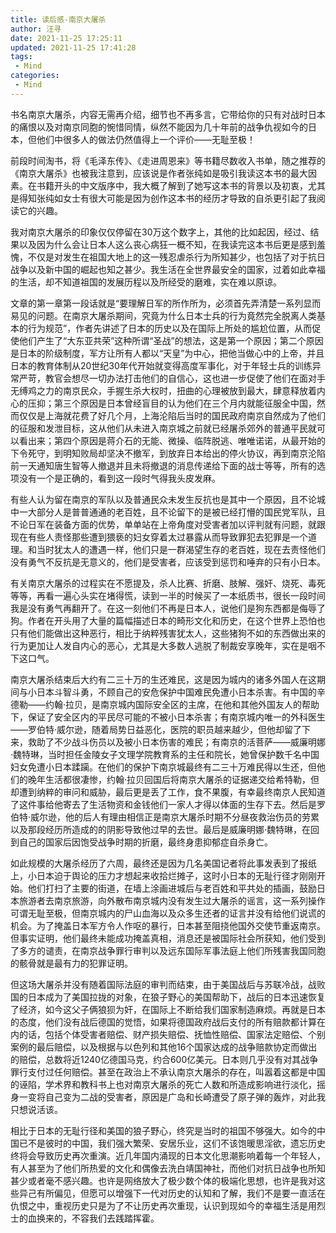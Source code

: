 ```yaml
---
title: 读后感-南京大屠杀
author: 汪寻
date: 2021-11-25 17:25:11
updated: 2021-11-25 17:41:28
tags:
 - Mind
categories:
 - Mind
---
```


书名南京大屠杀，内容无需再介绍，细节也不再多言，它带给你的只有对战时日本的痛恨以及对南京同胞的惋惜同情，纵然不能因为几十年前的战争仇视如今的日本，但他们中很多人的做法仍然值得上一个评价——无耻至极！

<!-- more -->

前段时间淘书，将《毛泽东传》、《走进周恩来》等书籍尽数收入书单，随之推荐的《南京大屠杀》也被我注意到，应该说是作者张纯如是吸引我读这本书的最大因素。在书籍开头的中文版序中，我大概了解到了她写这本书的背景以及初衷，尤其是得知张纯如女士有很大可能是因为创作这本书的经历才导致的自杀更引起了我阅读它的兴趣。

我对南京大屠杀的印象仅仅停留在30万这个数字上，其他的比如起因，经过、结果以及因为什么会让日本人这么丧心病狂一概不知，在我读完这本书后更是感到羞愧，不仅是对发生在祖国大地上的这一残忍虐杀行为所知甚少，也包括了对于抗日战争以及新中国的崛起也知之甚少。我生活在全世界最安全的国家，过着如此幸福的生活，却不知道祖国的发展历程以及所经受的磨难，实在难以原谅。

文章的第一章第一段话就是“要理解日军的所作所为，必须首先弄清楚一系列显而易见的问题。在南京大屠杀期间，究竟为什么日本士兵的行为竟然完全脱离人类基本的行为规范”，作者先讲述了日本的历史以及在国际上所处的尴尬位置，从而促使他们产生了“大东亚共荣”这种所谓“圣战”的想法，这是第一个原因；第二个原因是日本的阶级制度，军方让所有人都以“天皇”为中心，把他当做心中的上帝，并且日本的教育体制从20世纪30年代开始就变得高度军事化，对于年轻士兵的训练异常严苛，教官会想尽一切办法打击他们的自信心，这也进一步促使了他们在面对手无缚鸡之力的南京民众，手握生杀大权时，扭曲的心理被放到最大，肆意释放着内心的压抑；第三个原因是日本曾经盲目的认为他们在三个月内就能征服全中国，然而仅仅是上海就花费了好几个月，上海沦陷后当时的国民政府南京自然成为了他们的征服和发泄目标，这从他们从未进入南京城之前就已经屠杀郊外的普通平民就可以看出来；第四个原因是蒋介石的无能、微操、临阵脱逃、唯唯诺诺，从最开始的下令死守，到明知败局却坚决不撤军，到放弃日本给出的停火协议，再到南京沦陷前一天通知唐生智等人撤退并且未将撤退的消息传递给下面的战士等等，所有的选项没有一个是正确的，看到这一段时气得我头皮发麻。

有些人认为留在南京的军队以及普通民众未发生反抗也是其中一个原因，且不论城中一大部分人是普普通通的老百姓，且不论留下的是被已经打懵的国民党军队，且不论日军在装备方面的优势，单单站在上帝角度对受害者加以评判就有问题，就跟现在有些人责怪那些遭到猥亵的妇女穿着太过暴露从而导致罪犯去犯罪是一个道理。和当时犹太人的遭遇一样，他们只是一群渴望生存的老百姓，现在去责怪他们没有勇气不反抗是无意义的，他们是受害者，应该受到惩罚和唾弃的只有小日本。

有关南京大屠杀的过程实在不愿提及，杀人比赛、折磨、肢解、强奸、烧死、毒死等等，再看一遍心头实在堵得慌，读到一半的时候买了一本纸质书，很长一段时间我是没有勇气再翻开了。在这一刻他们不再是日本人，说他们是狗东西都是侮辱了狗。作者在开头用了大量的篇幅描述日本的畸形文化和历史，在这个世界上恐怕也只有他们能做出这种恶行，相比于纳粹残害犹太人，这些猪狗不如的东西做出来的行为更加让人发自内心的恶心，尤其是大多数人逃脱了制裁安享晚年，实在是咽不下这口气。

南京大屠杀结束后大约有二三十万的生还难民，这是因为城内的诸多外国人在这期间与小日本斗智斗勇，不顾自己的安危保护中国难民免遭小日本杀害。有中国的辛德勒——约翰·拉贝，是南京城内国际安全区的主席，在他和其他外国友人的帮助下，保证了安全区内的平民尽可能的不被小日本杀害；有南京城内唯一的外科医生——罗伯特·威尔逊，随着局势日益恶化，医院的职员越来越少，但他却留了下来，救助了不少战斗伤员以及被小日本伤害的难民；有南京的活菩萨——威廉明娜·魏特琳，当时担任金陵女子文理学院教育系的主任和院长，她曾保护数千名中国妇女免遭小日本蹂躏。在他们的保护下南京城最终有二三十万难民得以生还，但他们的晚年生活都很凄惨，约翰·拉贝回国后将南京大屠杀的证据递交给希特勒，但却遭到纳粹的审问和威胁，最后更是丢了工作，食不果腹，有幸最终南京人民知道了这件事给他寄去了生活物资和金钱他们一家人才得以体面的生存下去。然后是罗伯特·威尔逊，他的后人有理由相信正是南京大屠杀时期不分昼夜救治伤员的劳累以及那段经历所造成的的阴影导致他过早的去世。最后是威廉明娜·魏特琳，在回到自己的国家后因饱受战争时期的折磨，最终身患抑郁症自杀身亡。

如此规模的大屠杀经历了六周，最终还是因为几名美国记者将此事发表到了报纸上，小日本迫于舆论的压力才想起来收拾烂摊子，这时小日本的无耻行径才刚刚开始。他们打扫了主要的街道，在墙上涂画进城后与老百姓和平共处的插画，鼓励日本旅游者去南京旅游，向外散布南京城内没有发生过大屠杀的谣言，这一系列操作可谓无耻至极，但南京城内的尸山血海以及众多生还者的证言并没有给他们说谎的机会。为了掩盖日本军方令人作呕的暴行，日本甚至阻挠他国外交使节重返南京。但事实证明，他们最终未能成功掩盖真相，消息还是被国际社会所获知，他们受到了多方的谴责，在南京战争罪行审判以及远东国际军事法庭上他们所残害我国同胞的骸骨就是最有力的犯罪证明。

但这场大屠杀并没有随着国际法庭的审判而结束，由于美国战后与苏联冷战，战败国的日本成为了美国拉拢的对象，在狼子野心的美国帮助下，战后的日本迅速恢复了经济，如今这父子俩狼狈为奸，在国际上不断给我们国家制造麻烦。再就是日本的态度，他们没有战后德国的觉悟，如果将德国政府战后支付的所有赔款都计算在内的话，包括个体受害者赔偿、财产损失赔偿、抚恤性赔偿、国家法定赔偿、个别案例的最后赔偿，以及根据与以色列和其他16个国家达成的战争赔款协定而做出的赔偿，总数将近1240亿德国马克，约合600亿美元。日本则几乎没有对其战争罪行支付过任何赔偿。甚至在政治上不承认南京大屠杀的存在，叫嚣着这都是中国的诬陷，学术界和教科书上也对南京大屠杀的死亡人数和所造成影响进行淡化，摇身一变将自己变为二战的受害者，原因是广岛和长崎遭受了原子弹的轰炸，对此我只想说活该。

相比于日本的无耻行径和美国的狼子野心，终究是当时的祖国不够强大。如今的中国已不是彼时的中国，我们强大繁荣、安居乐业，这们不该饱暖思淫欲，遗忘历史终将会导致历史再次重演。近几年国内涌现的日本文化思潮影响着每一个年轻人，有人甚至为了他们所热爱的文化和偶像去洗白靖国神社，而他们对抗日战争也所知甚少或者毫不感兴趣。也许是网络放大了极少数个体的极端化思想，也许是我对这些异己有所偏见，但愿可以增强下一代对历史的认知和了解，我们不是要一直活在仇恨之中，重视历史只是为了不让历史再次重现，认识到现如今的幸福生活是用烈士的血换来的，不容我们去践踏挥霍。

